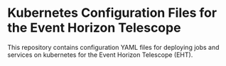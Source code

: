 # Kubernetes Configuration Files for the Event Horizon Telescope

This repository contains configuration YAML files for deploying jobs
and services on kubernetes for the Event Horizon Telescope (EHT).
